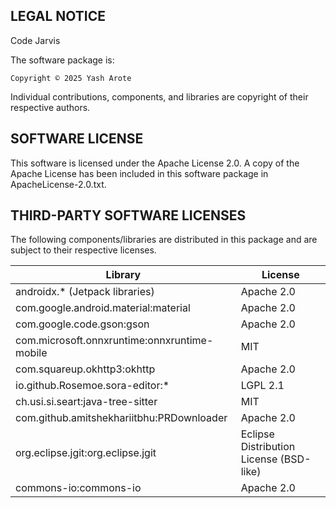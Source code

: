 LEGAL NOTICE
------------

Code Jarvis

The software package is:

    Copyright © 2025 Yash Arote

Individual contributions, components, and libraries are copyright of their
respective authors.

SOFTWARE LICENSE
----------------

This software is licensed under the Apache License 2.0.
A copy of the Apache License has been included in this software package
in ApacheLicense-2.0.txt.

THIRD-PARTY SOFTWARE LICENSES
-----------------------------

The following components/libraries are distributed in this package
and are subject to their respective licenses.

| Library                                         | License                   |
|-------------------------------------------------|---------------------------|
| androidx.* (Jetpack libraries)                  | Apache 2.0                |
| com.google.android.material:material            | Apache 2.0                |
| com.google.code.gson:gson                       | Apache 2.0                |
| com.microsoft.onnxruntime:onnxruntime-mobile    | MIT                       |
| com.squareup.okhttp3:okhttp                     | Apache 2.0                |
| io.github.Rosemoe.sora-editor:*                 | LGPL 2.1                  |
| ch.usi.si.seart:java-tree-sitter                | MIT                       |
| com.github.amitshekhariitbhu:PRDownloader       | Apache 2.0                |
| org.eclipse.jgit:org.eclipse.jgit               | Eclipse Distribution License (BSD-like) |
| commons-io:commons-io                           | Apache 2.0                |



